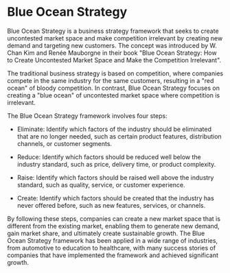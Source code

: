 # Blue Ocean Strategy

Blue Ocean Strategy is a business strategy framework that seeks to create uncontested market space and make competition irrelevant by creating new demand and targeting new customers. The concept was introduced by W. Chan Kim and Renée Mauborgne in their book "Blue Ocean Strategy: How to Create Uncontested Market Space and Make the Competition Irrelevant".

The traditional business strategy is based on competition, where companies compete in the same industry for the same customers, resulting in a "red ocean" of bloody competition. In contrast, Blue Ocean Strategy focuses on creating a "blue ocean" of uncontested market space where competition is irrelevant.

The Blue Ocean Strategy framework involves four steps:

* Eliminate: Identify which factors of the industry should be eliminated that are no longer needed, such as certain product features, distribution channels, or customer segments.

* Reduce: Identify which factors should be reduced well below the industry standard, such as price, delivery time, or product complexity.

* Raise: Identify which factors should be raised well above the industry standard, such as quality, service, or customer experience.

* Create: Identify which factors should be created that the industry has never offered before, such as new features, services, or channels.

By following these steps, companies can create a new market space that is different from the existing market, enabling them to generate new demand, gain market share, and ultimately create sustainable growth. The Blue Ocean Strategy framework has been applied in a wide range of industries, from automotive to education to healthcare, with many success stories of companies that have implemented the framework and achieved significant growth.

